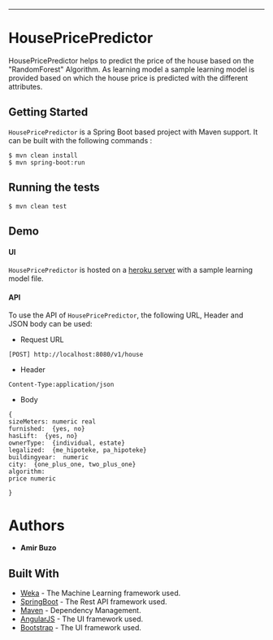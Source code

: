  

____
# HousePricePredictor

HousePricePredictor helps to predict the price of the house based on the "RandomForest" Algorithm. As learning model a sample learning model is provided based on which the house price is predicted with the different attributes.

## Getting Started

`HousePricePredictor` is a Spring Boot based project with Maven support. It can be built with the following commands :

```
$ mvn clean install
$ mvn spring-boot:run
```

## Running the tests
```
$ mvn clean test
```

## Demo

#### UI
`HousePricePredictor` is hosted on a [heroku server](https://housepricepredictor.herokuapp.com/) with a sample learning model file.

#### API
To use the API of `HousePricePredictor`, the following URL, Header and JSON body can be used:

* Request URL
```
[POST] http://localhost:8080/v1/house 
```
* Header
```
Content-Type:application/json
```
* Body
```
{
sizeMeters: numeric real
furnished:  {yes, no}
hasLift:  {yes, no}
ownerType:  {individual, estate}
legalized:  {me_hipoteke, pa_hipoteke}
buildingyear:  numeric
city:  {one_plus_one, two_plus_one}
algorithm:
price numeric   
  
}
```

# Authors
* **Amir Buzo** 

## Built With

* [Weka](https://www.cs.waikato.ac.nz/ml/weka/) - The Machine Learning framework used.
* [SpringBoot](https://spring.io/projects/spring-boot) - The Rest API framework used.
* [Maven](https://maven.apache.org/) - Dependency Management.
* [AngularJS](https://angularjs.org/) - The UI framework used.
* [Bootstrap](https://getbootstrap.com/) - The UI framework used.

